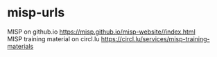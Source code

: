 # misp-urls
MISP on github.io  https://misp.github.io/misp-website//index.html  
MISP training material on circl.lu  https://circl.lu/services/misp-training-materials  
